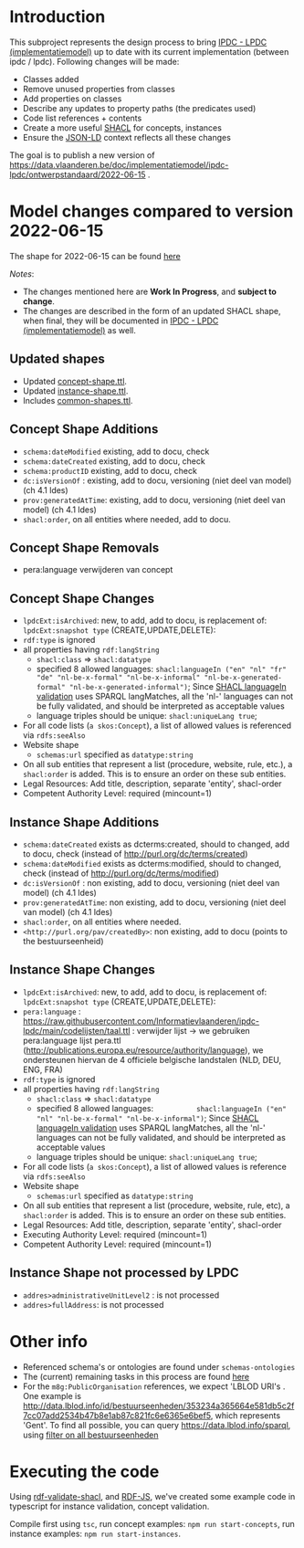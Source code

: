# Introduction

This subproject represents the design process to bring [IPDC - LPDC (implementatiemodel)](https://data.vlaanderen.be/doc/implementatiemodel/ipdc-lpdc/) up to date with its current implementation (between ipdc / lpdc). 
Following changes will be made:
  - Classes added
  - Remove unused properties from classes
  - Add properties on classes 
  - Describe any updates to property paths (the predicates used)
  - Code list references + contents
  - Create a more useful [SHACL](https://www.w3.org/TR/shacl/) for concepts, instances
  - Ensure the [JSON-LD](https://json-ld.org/) context reflects all these changes  

The goal is to publish a new version of https://data.vlaanderen.be/doc/implementatiemodel/ipdc-lpdc/ontwerpstandaard/2022-06-15 .


# Model changes compared to version 2022-06-15

The shape for 2022-06-15 can be found [here](instances-concepts%2Fshapes%2F2022-06-15-ipdc-lpdc-im-SHACL.ttl.old)

*Notes*: 
- The changes mentioned here are **Work In Progress**, and **subject to change**.
- The changes are described in the form of an updated SHACL shape, when final, they will be documented in [IPDC - LPDC (implementatiemodel)](https://data.vlaanderen.be/doc/implementatiemodel/ipdc-lpdc/) as well.

## Updated shapes
- Updated [concept-shape.ttl](instances-concepts%2Fshapes%2Fconcept-shape.ttl).
- Updated [instance-shape.ttl](instances-concepts%2Fshapes%2Finstance-shape.ttl).
- Includes [common-shapes.ttl](instances-concepts%2Fshapes%2Fcommon-shapes.ttl).

## Concept Shape Additions
- `schema:dateModified` existing, add to docu, check
- `schema:dateCreated` existing, add to docu, check
- `schema:productID` existing, add to docu, check
- `dc:isVersionOf` : existing, add to docu, versioning (niet deel van model) (ch 4.1 ldes)
- `prov:generatedAtTime`: existing, add to docu, versioning (niet deel van model) (ch 4.1 ldes)
- `shacl:order`, on all entities where needed, add to docu.

## Concept Shape Removals
- pera:language verwijderen van concept

## Concept Shape Changes
- `lpdcExt:isArchived`: new, to add, add to docu,  is replacement of:  `lpdcExt:snapshot type` (CREATE,UPDATE,DELETE):
- `rdf:type` is ignored
- all properties having `rdf:langString`
  - `shacl:class` => `shacl:datatype`
  - specified 8 allowed languages: `shacl:languageIn ("en" "nl" "fr" "de" "nl-be-x-formal" "nl-be-x-informal" "nl-be-x-generated-formal" "nl-be-x-generated-informal")`;
    Since [SHACL languageIn validation](https://www.w3.org/TR/shacl/#LanguageInConstraintComponent) uses SPARQL langMatches, all the 'nl-' languages can not be fully validated, and should be interpreted as acceptable values
  - language triples should be unique: `shacl:uniqueLang true`;  
- For all code lists (`a skos:Concept`), a list of allowed values is referenced via `rdfs:seeAlso`
- Website shape
  - `schemas:url` specified as `datatype:string`
- On all sub entities that represent a list (procedure, website, rule, etc.), a `shacl:order` is added. This is to ensure an order on these sub entities.
- Legal Resources: Add title, description, separate 'entity', shacl-order
- Competent Authority Level: required (mincount=1)

## Instance Shape Additions
- `schema:dateCreated` exists as dcterms:created, should to changed, add to docu, check (instead of http://purl.org/dc/terms/created)
- `schema:dateModified` exists as dcterms:modified, should to changed, check (instead of http://purl.org/dc/terms/modified)
- `dc:isVersionOf` : non existing, add to docu, versioning (niet deel van model) (ch 4.1 ldes)
- `prov:generatedAtTime`: non existing, add to docu, versioning (niet deel van model) (ch 4.1 ldes)
- `shacl:order`, on all entities where needed.
- `<http://purl.org/pav/createdBy>`: non existing, add to docu (points to the bestuurseenheid)

## Instance Shape Changes
- `lpdcExt:isArchived`: new, to add, add to docu,  is replacement of:  `lpdcExt:snapshot type` (CREATE,UPDATE,DELETE):
- `pera:language` : https://raw.githubusercontent.com/Informatievlaanderen/ipdc-lpdc/main/codelijsten/taal.ttl : verwijder lijst -> we gebruiken pera:language lijst pera.ttl (http://publications.europa.eu/resource/authority/language), we ondersteunen hiervan de 4 officiele belgische landstalen (NLD, DEU, ENG, FRA)
- `rdf:type` is ignored
- all properties having `rdf:langString`
  - `shacl:class` => `shacl:datatype`
  - specified 8 allowed languages: `          shacl:languageIn ("en" "nl" "nl-be-x-formal" "nl-be-x-informal")`;
    Since [SHACL languageIn validation](https://www.w3.org/TR/shacl/#LanguageInConstraintComponent) uses SPARQL langMatches, all the 'nl-' languages can not be fully validated, and should be interpreted as acceptable values
  - language triples should be unique: `shacl:uniqueLang true`;
- For all code lists (`a skos:Concept`), a list of allowed values is reference via `rdfs:seeAlso`
- Website shape
  - `schemas:url` specified as `datatype:string`
- On all sub entities that represent a list (procedure, website, rule, etc), a `shacl:order` is added. This is to ensure an order on these sub entities.
- Legal Resources: Add title, description, separate 'entity', shacl-order
- Executing Authority Level: required (mincount=1)
- Competent Authority Level: required (mincount=1)

 
## Instance Shape not processed by LPDC
- `addres>administrativeUnitLevel2` : is not processed
- `addres>fullAddress`: is not processed

# Other info

- Referenced schema's or ontologies are found under `schemas-ontologies`
- The (current) remaining tasks in this process are found [here](instances-concepts%2Fquestions.md#todo)
- For the `m8g:PublicOrganisation` references, we expect 'LBLOD URI's . One example is <http://data.lblod.info/id/bestuurseenheden/353234a365664e581db5c2f7cc07add2534b47b8e1ab87c821fc6e6365e6bef5>, which represents 'Gent'.
  To find all possible, you can query https://data.lblod.info/sparql, using [filter on all bestuurseenheden](https://data.lblod.info/sparql#query=PREFIX%20rdf%3A%20%3Chttp%3A%2F%2Fwww.w3.org%2F1999%2F02%2F22-rdf-syntax-ns%23%3E%0APREFIX%20ns2%3A%09%3Chttp%3A%2F%2Fdata.vlaanderen.be%2Fns%2Fbesluit%23%3E%0APREFIX%20skos%3A%09%3Chttp%3A%2F%2Fwww.w3.org%2F2004%2F02%2Fskos%2Fcore%23%3E%0ASELECT%20%3Fsub%20%3Flabel%20WHERE%20%7B%0A%20%20%3Fsub%20rdf%3Atype%09ns2%3ABestuurseenheid%20.%0A%20%20%3Fsub%20skos%3AprefLabel%20%3Flabel%0A%7D%20%0AORDER%20BY%20%3Flabel&endpoint=%2Fsparql&requestMethod=POST&tabTitle=Query&headers=%7B%7D&contentTypeConstruct=application%2Fn-triples%2C*%2F*%3Bq%3D0.9&contentTypeSelect=application%2Fsparql-results%2Bjson%2C*%2F*%3Bq%3D0.9&outputFormat=table)

# Executing the code

Using [rdf-validate-shacl](https://github.com/zazuko/rdf-validate-shacl), and [RDF-JS](https://rdf.js.org/), we've created some example code in typescript for instance validation, concept validation.

Compile first using `tsc`, run concept examples: `npm run start-concepts`, run instance examples: `npm run start-instances`.

